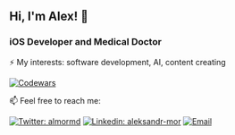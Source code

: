 ## Hi, I'm Alex! 👋

### iOS Developer and Medical Doctor

⚡ My interests: software development, AI, content creating

[![Codewars](https://www.codewars.com/users/aleksandr-mor/badges/micro)](https://www.codewars.com/users/aleksandr-mor)
 
📫  Feel free to reach me:

[![Twitter: almormd](https://img.shields.io/twitter/follow/almormd?style=social)](https://twitter.com/almormd)
[![Linkedin: aleksandr-mor](https://img.shields.io/badge/-aleksandrmor-blue?style=flat-square&logo=Linkedin&logoColor=white&link=https://www.linkedin.com/in/aleksandr-mor/)](https://www.linkedin.com/in/aleksandr-mor/)
[![Email](https://img.shields.io/badge/Email-%40dr.morozov.dev@gmail.com%20-blue)](mailto:dr.morozov.dev@gmail.com?)


